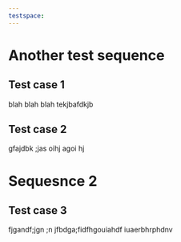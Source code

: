 ```yaml
---
testspace:
---
```


# Another test sequence

## Test case 1
blah blah blah
tekjbafdkjb


## Test case 2

gfajdbk ;jas oihj agoi hj



# Sequesnce 2

## Test case 3
fjgandf;jgn ;n
jfbdga;fidfhgouiahdf
iuaerbhrphdnv

